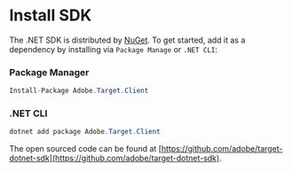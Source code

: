# Install SDK

The .NET SDK is distributed by [NuGet](https://www.nuget.org/packages/Adobe.Target.Client). To get started, add it as a dependency by installing via `Package Manage` or `.NET CLI`:

### Package Manager

```csharp
Install-Package Adobe.Target.Client
```

### .NET CLI

```csharp
dotnet add package Adobe.Target.Client
```

The open sourced code can be found at [https://github.com/adobe/target-dotnet-sdk](https://github.com/adobe/target-dotnet-sdk).